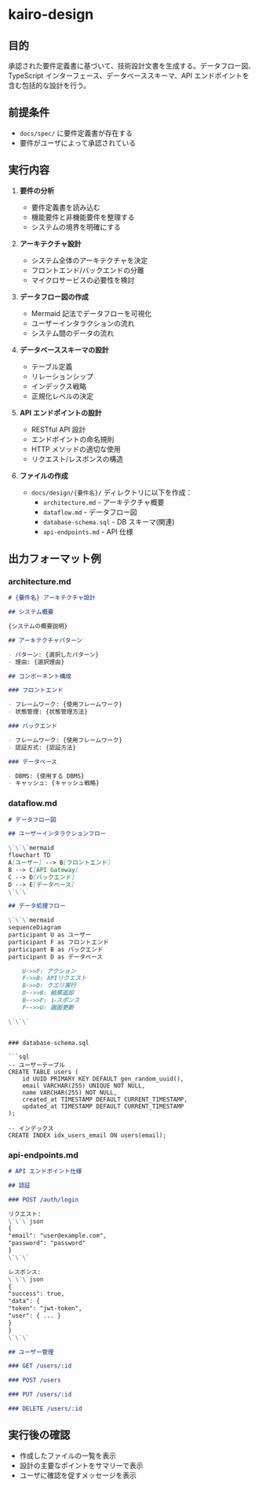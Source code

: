 # kairo-design

## 目的

承認された要件定義書に基づいて、技術設計文書を生成する。データフロー図、TypeScript インターフェース、データベーススキーマ、API エンドポイントを含む包括的な設計を行う。

## 前提条件

- `docs/spec/` に要件定義書が存在する
- 要件がユーザによって承認されている

## 実行内容

1. **要件の分析**

   - 要件定義書を読み込む
   - 機能要件と非機能要件を整理する
   - システムの境界を明確にする

2. **アーキテクチャ設計**

   - システム全体のアーキテクチャを決定
   - フロントエンド/バックエンドの分離
   - マイクロサービスの必要性を検討

3. **データフロー図の作成**

   - Mermaid 記法でデータフローを可視化
   - ユーザーインタラクションの流れ
   - システム間のデータの流れ

4. **データベーススキーマの設計**

   - テーブル定義
   - リレーションシップ
   - インデックス戦略
   - 正規化レベルの決定

5. **API エンドポイントの設計**

   - RESTful API 設計
   - エンドポイントの命名規則
   - HTTP メソッドの適切な使用
   - リクエスト/レスポンスの構造

6. **ファイルの作成**
   - `docs/design/{要件名}/` ディレクトリに以下を作成：
     - `architecture.md` - アーキテクチャ概要
     - `dataflow.md` - データフロー図
     - `database-schema.sql` - DB スキーマ(関連)
     - `api-endpoints.md` - API 仕様

## 出力フォーマット例

### architecture.md

```markdown
# {要件名} アーキテクチャ設計

## システム概要

{システムの概要説明}

## アーキテクチャパターン

- パターン: {選択したパターン}
- 理由: {選択理由}

## コンポーネント構成

### フロントエンド

- フレームワーク: {使用フレームワーク}
- 状態管理: {状態管理方法}

### バックエンド

- フレームワーク: {使用フレームワーク}
- 認証方式: {認証方法}

### データベース

- DBMS: {使用する DBMS}
- キャッシュ: {キャッシュ戦略}
```

### dataflow.md

```markdown
# データフロー図

## ユーザーインタラクションフロー

\`\`\`mermaid
flowchart TD
A[ユーザー] --> B[フロントエンド]
B --> C[API Gateway]
C --> D[バックエンド]
D --> E[データベース]
\`\`\`

## データ処理フロー

\`\`\`mermaid
sequenceDiagram
participant U as ユーザー
participant F as フロントエンド
participant B as バックエンド
participant D as データベース

    U->>F: アクション
    F->>B: APIリクエスト
    B->>D: クエリ実行
    D-->>B: 結果返却
    B-->>F: レスポンス
    F-->>U: 画面更新

\`\`\`
```

````

### database-schema.sql

```sql
-- ユーザーテーブル
CREATE TABLE users (
    id UUID PRIMARY KEY DEFAULT gen_random_uuid(),
    email VARCHAR(255) UNIQUE NOT NULL,
    name VARCHAR(255) NOT NULL,
    created_at TIMESTAMP DEFAULT CURRENT_TIMESTAMP,
    updated_at TIMESTAMP DEFAULT CURRENT_TIMESTAMP
);

-- インデックス
CREATE INDEX idx_users_email ON users(email);
````

### api-endpoints.md

```markdown
# API エンドポイント仕様

## 認証

### POST /auth/login

リクエスト:
\`\`\`json
{
"email": "user@example.com",
"password": "password"
}
\`\`\`

レスポンス:
\`\`\`json
{
"success": true,
"data": {
"token": "jwt-token",
"user": { ... }
}
}
\`\`\`

## ユーザー管理

### GET /users/:id

### POST /users

### PUT /users/:id

### DELETE /users/:id
```

## 実行後の確認

- 作成したファイルの一覧を表示
- 設計の主要なポイントをサマリーで表示
- ユーザに確認を促すメッセージを表示
